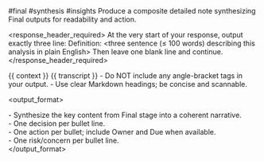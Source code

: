 <prompt>
  <tags>#final #synthesis #insights</tags>

  <role>
    Produce a composite detailed note synthesizing Final outputs for readability and action.
  </role>

  <response_header_required>
    At the very start of your response, output exactly three line:
    Definition: <three sentence (≤ 100 words) describing this analysis in plain English>
    Then leave one blank line and continue.
  </response_header_required>

  <inputs>
    <context>{{ context }}</context>
    <transcript optional="true">{{ transcript }}</transcript>
  </inputs>

  <constraints>
    - Do NOT include any angle-bracket tags in your output.
    - Use clear Markdown headings; be concise and scannable.
  </constraints>

  <output_format>
    <section name="Composite Note">
      - Synthesize the key content from Final stage into a coherent narrative.
    </section>
    <section name="Decisions">
      - One decision per bullet line.
    </section>
    <section name="Action Items">
      - One action per bullet; include Owner and Due when available.
    </section>
    <section name="Risks">
      - One risk/concern per bullet line.
    </section>
  </output_format>
  <!-- Note: Do not include a visible INSIGHTS_JSON block in the output. The Insights dashboard is derived from the human sections above. -->
</prompt>
